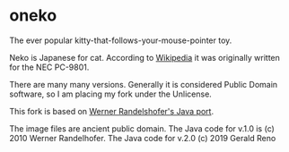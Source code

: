 oneko
=====

The ever popular kitty-that-follows-your-mouse-pointer toy.


Neko is Japanese for cat. According to  [Wikipedia](https://en.wikipedia.org/wiki/Neko_(software)) it was originally written for the NEC PC-9801.

There are many many versions. Generally it is considered Public Domain software, so I am placing my fork under the Unlicense.

This fork is based on [Werner Randelshofer's Java port](http://www.randelshofer.ch/blog/2010/07/screenmate-neko-in-java).

The image files are ancient public domain.
The Java code for v.1.0 is (c) 2010 Werner Randelhofer.
The Java code for v.2.0 (c) 2019 Gerald Reno

